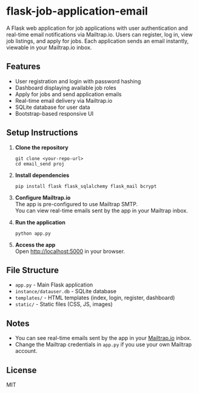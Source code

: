 # flask-job-application-email
A Flask web application for job applications with user authentication and real-time email notifications via Mailtrap.io. Users can register, log in, view job listings, and apply for jobs. Each application sends an email instantly, viewable in your Mailtrap.io inbox.

## Features

- User registration and login with password hashing
- Dashboard displaying available job roles
- Apply for jobs and send application emails
- Real-time email delivery via Mailtrap.io
- SQLite database for user data
- Bootstrap-based responsive UI

## Setup Instructions

1. **Clone the repository**  
   ```
   git clone <your-repo-url>
   cd email_send proj
   ```

2. **Install dependencies**  
   ```
   pip install flask flask_sqlalchemy flask_mail bcrypt
   ```

3. **Configure Mailtrap.io**  
   The app is pre-configured to use Mailtrap SMTP.  
   You can view real-time emails sent by the app in your Mailtrap inbox.

4. **Run the application**  
   ```
   python app.py
   ```

5. **Access the app**  
   Open [http://localhost:5000](http://localhost:5000) in your browser.

## File Structure

- `app.py` - Main Flask application
- `instance/datauser.db` - SQLite database
- `templates/` - HTML templates (index, login, register, dashboard)
- `static/` - Static files (CSS, JS, images)

## Notes

- You can see real-time emails sent by the app in your [Mailtrap.io](https://mailtrap.io) inbox.
- Change the Mailtrap credentials in `app.py` if you use your own Mailtrap account.

## License

MIT
